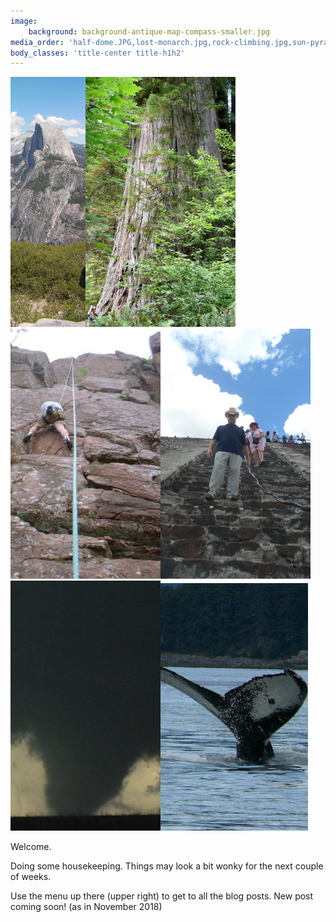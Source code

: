 ```yaml
---
image:
    background: background-antique-map-compass-smaller.jpg
media_order: 'half-dome.JPG,lost-monarch.jpg,rock-climbing.jpg,sun-pyramid.jpg,tornado.jpg,whale-tail-cropped.jpg,background-antique-map-compass-smaller.jpg'
body_classes: 'title-center title-h1h2'
---
```


![](half-dome.JPG)![](lost-monarch.jpg)![](rock-climbing.jpg)![](sun-pyramid.jpg)![](tornado.jpg)![](whale-tail-cropped.jpg)

Welcome.

Doing some housekeeping. Things may look a bit wonky for the next couple of weeks. 

Use the menu up there (upper right) to get to all the blog posts. New post coming soon! (as in November 2018)